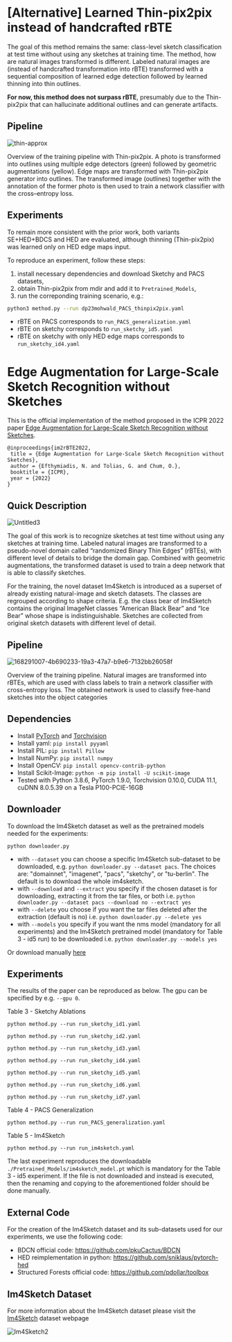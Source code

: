 # [Alternative] Learned Thin-pix2pix instead of handcrafted rBTE

The goal of this method remains the same: class-level sketch classification at test time without using any sketches at training time.
The method, how are natural images transformed is different.
Labeled natural images are (instead of handcrafted transformation into rBTE) transformed with a sequential composition of learned edge detection followed by learned thinning into thin outlines.

**For now, this method does not surpass rBTE**, presumably due to the Thin-pix2pix that can hallucinate additional outlines and can generate artifacts.

## Pipeline

![thin-approx](https://user-images.githubusercontent.com/29608815/211829439-e0c5843e-7ca5-4ac2-9784-cb4db07086e8.jpg)

Overview of the training pipeline with Thin-pix2pix. A photo
is transformed into outlines using multiple edge detectors (green) followed by
geometric augmentations (yellow). Edge maps are transformed with Thin-pix2pix
generator into outlines. The transformed image (outlines) together with the
annotation of the former photo is then used to train a network classifier with
the cross–entropy loss.

## Experiments

To remain more consistent with the prior work, both variants SE+HED+BDCS and HED are evaluated, although thinning (Thin-pix2pix) was learned only on HED edge maps input.

To reproduce an experiment, follow these steps:
1. install necessary dependencies and download Sketchy and PACS datasets,
2. obtain Thin-pix2pix from mdir and add it to `Pretrained_Models`,
3. run the correponding training scenario, e.g.:
```bash
python3 method.py --run dp23mohwald_PACS_thinpix2pix.yaml
```

- rBTE on PACS corresponds to `run_PACS_generalization.yaml`
- rBTE on sketchy corresponds to `run_sketchy_id5.yaml`
- rBTE on sketchy with only HED edge maps corresponds to `run_sketchy_id4.yaml`


# Edge Augmentation for Large-Scale Sketch Recognition without Sketches
  
This is the official implementation of the method proposed in the ICPR 2022 paper [Edge Augmentation for Large-Scale Sketch Recognition without Sketches](https://arxiv.org/abs/2202.13164). 

```
@inproceedings{im2rBTE2022,
 title = {Edge Augmentation for Large-Scale Sketch Recognition without Sketches},
 author = {Efthymiadis, N. and Tolias, G. and Chum, O.},
 booktitle = {ICPR},
 year = {2022}
}
```

## Quick Description
  
![Untitled3](https://user-images.githubusercontent.com/11415657/168404222-f65833d6-9e49-4dc5-8e83-21112ea2b6ce.jpg)

The goal of this work is to recognize sketches at test time without using any sketches at training time. Labeled natural images are transformed to a pseudo-novel domain called “randomized Binary Thin Edges” (rBTEs), with different level of details to bridge the domain gap. Combined with geometric augmentations, the transformed dataset is used to train a deep network that is able to classify sketches. 

For the training, the novel dataset Im4Sketch is introduced as a superset of already existing natural-image and sketch datasets. The classes are regrouped according to shape criteria. E.g. the class bear of Im4Sketch contains the original ImageNet classes “American Black Bear” and “Ice Bear” whose shape is indistinguishable. Sketches are collected from original sketch datasets with different level of detail.

## Pipeline

![168291007-4b690233-19a3-47a7-b9e6-7132bb26058f](https://user-images.githubusercontent.com/11415657/168404210-18e3fd1b-2788-4acb-83c0-ac24ddd49571.jpg)

Overview of the training pipeline. Natural images are transformed into rBTEs, which are used with class labels to train a network classifier with
cross-entropy loss. The obtained network is used to classify free-hand sketches into the object categories

## Dependencies

* Install [PyTorch](http://pytorch.org/) and [Torchvision](http://pytorch.org/)
* Install yaml: `pip install pyyaml`
* Install PIL: `pip install Pillow`
* Install NumPy: `pip install numpy`
* Install OpenCV: `pip install opencv-contrib-python`
* Install Scikit-Image: `python -m pip install -U scikit-image`
* Tested with Python 3.8.6, PyTorch 1.9.0, Torchvision 0.10.0, CUDA 11.1, cuDNN 8.0.5.39 on a Tesla P100-PCIE-16GB

## Downloader

To download the Im4Sketch dataset as well as the pretrained models needed for the experiments:

```
python downloader.py 
```

* with `--dataset` you can choose a specific Im4Sketch sub-dataset to be downloaded, e.g. `python downloader.py --dataset pacs`. The choices are: "domainnet", "imagenet", "pacs", "sketchy", or "tu-berlin". The default is to download the whole im4sketch.
* with `--download` and `--extract` you specify if the chosen dataset is for downloading, extracting it from the tar files, or both i.e. `python downloader.py --dataset pacs --download no --extract yes`
* with `--delete` you choose if you want the tar files deleted after the extraction (default is no) i.e. `python downloader.py --delete yes`
* with `--models` you specify if you want the nms model (mandatory for all experiments) and the Im4Sketch pretrained model (mandatory for Table 3 - id5 run) to be downloaded i.e. `python downloader.py --models yes`

Or download manually [here](http://ptak.felk.cvut.cz/im4sketch/)

## Experiments

The results of the paper can be reproduced as below. The gpu can be specified by e.g. `--gpu 0`.

Table 3 - Sketchy Ablations

```
python method.py --run run_sketchy_id1.yaml
```
```
python method.py --run run_sketchy_id2.yaml
```
```
python method.py --run run_sketchy_id3.yaml
```
```
python method.py --run run_sketchy_id4.yaml
```
```
python method.py --run run_sketchy_id5.yaml
```
```
python method.py --run run_sketchy_id6.yaml
```
```
python method.py --run run_sketchy_id7.yaml
```

Table 4 - PACS Generalization

```
python method.py --run run_PACS_generalization.yaml
```

Table 5 - Im4Sketch

```
python method.py --run run_im4sketch.yaml
```

The last experiment reproduces the downloadable `./Pretrained_Models/im4sketch_model.pt` which is mandatory for the Table 3 - id5 experiment. If the file is not downloaded and instead is executed, then the renaming and copying to the aforementioned folder should be done manually.  

## External Code

For the creation of the Im4Sketch dataset and its sub-datasets used for our experiments, we use the following code:

* BDCN official code: https://github.com/pkuCactus/BDCN
* HED reimplementation in python: https://github.com/sniklaus/pytorch-hed
* Structured Forests official code: https://github.com/pdollar/toolbox

## Im4Sketch Dataset

For more information about the Im4Sketch dataset please visit the [Im4Sketch](http://cmp.felk.cvut.cz/im4sketch/) dataset webpage

![Im4Sketch2](https://user-images.githubusercontent.com/11415657/171275859-3bc572c6-8e4f-4d8a-b5bf-bceed1327704.jpg)
